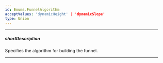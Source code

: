 ```yaml
---
id: Enums.FunnelAlgorithm
acceptValues: 'dynamicHeight' | 'dynamicSlope'
type: Union
---
```

---
##### shortDescription
Specifies the algorithm for building the funnel.

---
